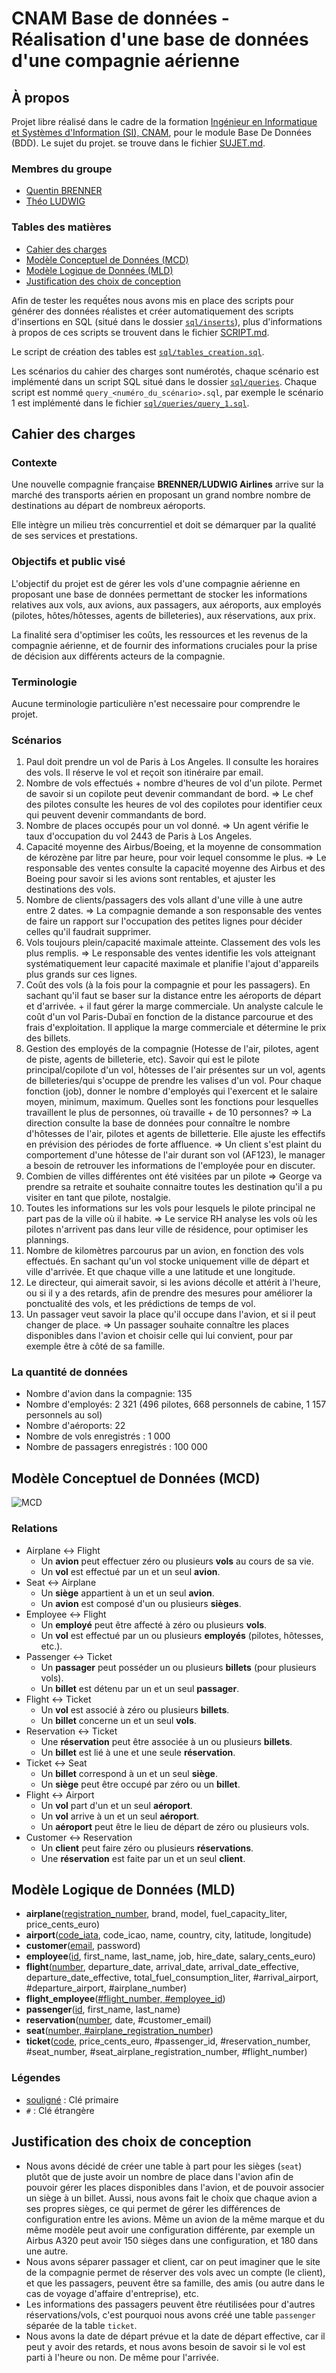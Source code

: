 # CNAM Base de données - Réalisation d'une base de données d'une compagnie aérienne

## À propos

Projet libre réalisé dans le cadre de la formation [Ingénieur en Informatique et Systèmes d'Information (SI), CNAM](https://www.itii-alsace.fr/formations/informatique-et-systemes-dinformation-le-cnam/), pour le module Base De Données (BDD). Le sujet du projet. se trouve dans le fichier [SUJET.md](SUJET.md).

### Membres du groupe

- [Quentin BRENNER](https://github.com/OneLiberty)
- [Théo LUDWIG](https://gitlab.com/theoludwig)

### Tables des matières

- [Cahier des charges](#cahier-des-charges)
- [Modèle Conceptuel de Données (MCD)](#modèle-conceptuel-de-données-mcd)
- [Modèle Logique de Données (MLD)](#modèle-logique-de-données-mld)
- [Justification des choix de conception](#justification-des-choix-de-conception)

Afin de tester les requếtes nous avons mis en place des scripts pour générer des données réalistes et créer automatiquement des scripts d'insertions en SQL (situé dans le dossier [`sql/inserts`](./sql/inserts)), plus d'informations à propos de ces scripts se trouvent dans le fichier [SCRIPT.md](SCRIPT.md).

Le script de création des tables est [`sql/tables_creation.sql`](./sql/tables_creation.sql).

Les scénarios du cahier des charges sont numérotés, chaque scénario est implémenté dans un script SQL situé dans le dossier [`sql/queries`](./sql/queries). Chaque script est nommé `query_<numéro_du_scénario>.sql`, par exemple le scénario 1 est implémenté dans le fichier [`sql/queries/query_1.sql`](./sql/queries/query_1.sql).

## Cahier des charges

### Contexte

Une nouvelle compagnie française **BRENNER/LUDWIG Airlines** arrive sur la marché des transports aérien en proposant un grand nombre nombre de destinations au départ de nombreux aéroports.

Elle intègre un milieu très concurrentiel et doit se démarquer par la qualité de ses services et prestations.

### Objectifs et public visé

L'objectif du projet est de gérer les vols d'une compagnie aérienne en proposant une base de données permettant de stocker les informations relatives aux vols, aux avions, aux passagers, aux aéroports, aux employés (pilotes, hôtes/hôtesses, agents de billeteries), aux réservations, aux prix.

La finalité sera d'optimiser les coûts, les ressources et les revenus de la compagnie aérienne, et de fournir des informations cruciales pour la prise de décision aux différents acteurs de la compagnie.

### Terminologie

Aucune terminologie particulière n'est necessaire pour comprendre le projet.

### Scénarios

1. Paul doit prendre un vol de Paris à Los Angeles. Il consulte les horaires des vols. Il réserve le vol et reçoit son itinéraire par email.
2. Nombre de vols effectués + nombre d'heures de vol d'un pilote. Permet de savoir si un copilote peut devenir commandant de bord. => Le chef des pilotes consulte les heures de vol des copilotes pour identifier ceux qui peuvent devenir commandants de bord.
3. Nombre de places occupés pour un vol donné. => Un agent vérifie le taux d'occupation du vol 2443 de Paris à Los Angeles.
4. Capacité moyenne des Airbus/Boeing, et la moyenne de consommation de kérozène par litre par heure, pour voir lequel consomme le plus. => Le responsable des ventes consulte la capacité moyenne des Airbus et des Boeing pour savoir si les avions sont rentables, et ajuster les destinations des vols.
5. Nombre de clients/passagers des vols allant d'une ville à une autre entre 2 dates. => La compagnie demande a son responsable des ventes de faire un rapport sur l'occupation des petites lignes pour décider celles qu'il faudrait supprimer.
6. Vols toujours plein/capacité maximale atteinte. Classement des vols les plus remplis. => Le responsable des ventes identifie les vols atteignant systématiquement leur capacité maximale et planifie l'ajout d'appareils plus grands sur ces lignes.
7. Coût des vols (à la fois pour la compagnie et pour les passagers). En sachant qu'il faut se baser sur la distance entre les aéroports de départ et d'arrivée. + il faut gérer la marge commerciale. Un analyste calcule le coût d'un vol Paris-Dubaï en fonction de la distance parcourue et des frais d'exploitation. Il applique la marge commerciale et détermine le prix des billets.
8. Gestion des employés de la compagnie (Hotesse de l'air, pilotes, agent de piste, agents de billeterie, etc). Savoir qui est le pilote principal/copilote d'un vol, hôtesses de l'air présentes sur un vol, agents de billeteries/qui s'ocuppe de prendre les valises d'un vol. Pour chaque fonction (job), donner le nombre d'employés qui l'exercent et le salaire moyen, minimum, maximum. Quelles sont les fonctions pour lesquelles travaillent le plus de personnes, où travaille + de 10 personnes? => La direction consulte la base de données pour connaître le nombre d'hôtesses de l'air, pilotes et agents de billetterie. Elle ajuste les effectifs en prévision des périodes de forte affluence. => Un client s'est plaint du comportement d'une hôtesse de l'air durant son vol (AF123), le manager a besoin de retrouver les informations de l'employée pour en discuter.
9. Combien de villes différentes ont été visitées par un pilote => George va prendre sa retraite et souhaite connaitre toutes les destination qu'il a pu visiter en tant que pilote, nostalgie.
10. Toutes les informations sur les vols pour lesquels le pilote principal ne part pas de la ville où il habite. => Le service RH analyse les vols où les pilotes n'arrivent pas dans leur ville de résidence, pour optimiser les plannings.
11. Nombre de kilomètres parcourus par un avion, en fonction des vols effectués. En sachant qu'un vol stocke uniquement ville de départ et ville d'arrivée. Et que chaque ville a une latitude et une longitude.
12. Le directeur, qui aimerait savoir, si les avions décolle et attérit à l'heure, ou si il y a des retards, afin de prendre des mesures pour améliorer la ponctualité des vols, et les prédictions de temps de vol.
13. Un passager veut savoir la place qu'il occupe dans l'avion, et si il peut changer de place. => Un passager souhaite connaître les places disponibles dans l'avion et choisir celle qui lui convient, pour par exemple être à côté de sa famille.

### La quantité de données

- Nombre d'avion dans la compagnie: 135
- Nombre d'employés: 2 321 (496 pilotes, 668 personnels de cabine, 1 157 personnels au sol)
- Nombre d'aéroports: 22
- Nombre de vols enregistrés : 1 000
- Nombre de passagers enregistrés : 100 000

## Modèle Conceptuel de Données (MCD)

![MCD](./MCD.svg)

### Relations

- Airplane <-> Flight
  - Un **avion** peut effectuer zéro ou plusieurs **vols** au cours de sa vie.
  - Un **vol** est effectué par un et un seul **avion**.
- Seat <-> Airplane
  - Un **siège** appartient à un et un seul **avion**.
  - Un **avion** est composé d'un ou plusieurs **sièges**.
- Employee <-> Flight
  - Un **employé** peut être affecté à zéro ou plusieurs **vols**.
  - Un **vol** est effectué par un ou plusieurs **employés** (pilotes, hôtesses, etc.).
- Passenger <-> Ticket
  - Un **passager** peut posséder un ou plusieurs **billets** (pour plusieurs vols).
  - Un **billet** est détenu par un et un seul **passager**.
- Flight <-> Ticket
  - Un **vol** est associé à zéro ou plusieurs **billets**.
  - Un **billet** concerne un et un seul **vols**.
- Reservation <-> Ticket
  - Une **réservation** peut être associée à un ou plusieurs **billets**.
  - Un **billet** est lié à une et une seule **réservation**.
- Ticket <-> Seat
  - Un **billet** correspond à un et un seul **siège**.
  - Un **siège** peut être occupé par zéro ou un **billet**.
- Flight <-> Airport
  - Un **vol** part d'un et un seul **aéroport**.
  - Un **vol** arrive à un et un seul **aéroport**.
  - Un **aéroport** peut être le lieu de départ de zéro ou plusieurs vols.
- Customer <-> Reservation
  - Un **client** peut faire zéro ou plusieurs **réservations**.
  - Une **réservation** est faite par un et un seul **client**.

## Modèle Logique de Données (MLD)

- **airplane**(<u>registration_number</u>, brand, model, fuel_capacity_liter, price_cents_euro)
- **airport**(<u>code_iata</u>, code_icao, name, country, city, latitude, longitude)
- **customer**(<u>email</u>, password)
- **employee**(<u>id</u>, first_name, last_name, job, hire_date, salary_cents_euro)
- **flight**(<u>number</u>, departure_date, arrival_date, arrival_date_effective, departure_date_effective, total_fuel_consumption_liter, #arrival_airport, #departure_airport, #airplane_number)
- **flight_employee**(<u>#flight_number, #employee_id</u>)
- **passenger**(<u>id</u>, first_name, last_name)
- **reservation**(<u>number</u>, date, #customer_email)
- **seat**(<u>number, #airplane_registration_number</u>)
- **ticket**(<u>code</u>, price_cents_euro, #passenger_id, #reservation_number, #seat_number, #seat_airplane_registration_number, #flight_number)

### Légendes

- <u>souligné</u> : Clé primaire
- `#` : Clé étrangère

## Justification des choix de conception

- Nous avons décidé de créer une table à part pour les sièges (`seat`) plutôt que de juste avoir un nombre de place dans l'avion afin de pouvoir gérer les places disponibles dans l'avion, et de pouvoir associer un siège à un billet. Aussi, nous avons fait le choix que chaque avion a ses propres sièges, ce qui permet de gérer les différences de configuration entre les avions. Même un avion de la même marque et du même modèle peut avoir une configuration différente, par exemple un Airbus A320 peut avoir 150 sièges dans une configuration, et 180 dans une autre.
- Nous avons séparer passager et client, car on peut imaginer que le site de la compagnie permet de réserver des vols avec un compte (le client), et que les passagers, peuvent être sa famille, des amis (ou autre dans le cas de voyage d'affaire d'entreprise), etc.
- Les informations des passagers peuvent être réutilisées pour d'autres réservations/vols, c'est pourquoi nous avons créé une table `passenger` séparée de la table `ticket`.
- Nous avons la date de départ prévue et la date de départ effective, car il peut y avoir des retards, et nous avons besoin de savoir si le vol est parti à l'heure ou non. De même pour l'arrivée.
